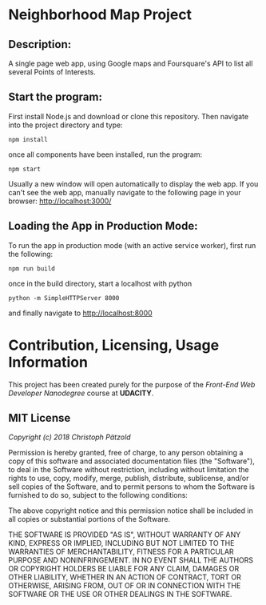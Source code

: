 # Neighborhood Map Project

## Description:
A single page web app, using Google maps and Foursquare's API to list all several Points of Interests.

## Start the program:
First install Node.js and download or clone this repository.
Then navigate into the project directory and type:
```
npm install
```
once all components have been installed, run the program:
```
npm start
```
Usually a new window will open automatically to display the web app. If you can't see the web app, manually navigate to the following page in your browser: [http://localhost:3000/](http://localhost:3000/)

## Loading the App in Production Mode:
To run the app in production mode (with an active service worker), first run the following:
```
npm run build
```
once in the build directory, start a localhost with python
```
python -m SimpleHTTPServer 8000
```
and finally navigate to [http://localhost:8000](http://localhost:8000)

# Contribution, Licensing, Usage Information
This project has been created purely for the purpose of the _Front-End Web Developer Nanodegree_ course at **UDACITY**.

## MIT License

_Copyright (c) 2018 Christoph Pätzold_

Permission is hereby granted, free of charge, to any person obtaining a copy of this software and associated documentation files (the "Software"), to deal in the Software without restriction, including without limitation the rights to use, copy, modify, merge, publish, distribute, sublicense, and/or sell copies of the Software, and to permit persons to whom the Software is furnished to do so, subject to the following conditions:

The above copyright notice and this permission notice shall be included in all copies or substantial portions of the Software.

THE SOFTWARE IS PROVIDED "AS IS", WITHOUT WARRANTY OF ANY KIND, EXPRESS OR IMPLIED, INCLUDING BUT NOT LIMITED TO THE WARRANTIES OF MERCHANTABILITY, FITNESS FOR A PARTICULAR PURPOSE AND NONINFRINGEMENT. IN NO EVENT SHALL THE AUTHORS OR COPYRIGHT HOLDERS BE LIABLE FOR ANY CLAIM, DAMAGES OR OTHER LIABILITY, WHETHER IN AN ACTION OF CONTRACT, TORT OR OTHERWISE, ARISING FROM, OUT OF OR IN CONNECTION WITH THE SOFTWARE OR THE USE OR OTHER DEALINGS IN THE SOFTWARE.
